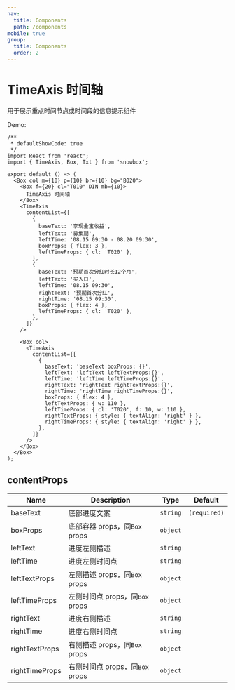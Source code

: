 ```yaml
---
nav:
  title: Components
  path: /components
mobile: true
group:
  title: Components
  order: 2
---
```


# TimeAxis 时间轴

用于展示重点时间节点或时间段的信息提示组件

Demo:

```tsx
/**
 * defaultShowCode: true
 */
import React from 'react';
import { TimeAxis, Box, Txt } from 'snowbox';

export default () => (
  <Box col m={10} p={10} br={10} bg="B020">
    <Box f={20} cl="T010" DIN mb={10}>
      TimeAxis 时间轴
    </Box>
    <TimeAxis
      contentList={[
        {
          baseText: '享现金宝收益',
          leftText: '募集期',
          leftTime: '08.15 09:30 - 08.20 09:30',
          boxProps: { flex: 3 },
          leftTimeProps: { cl: 'T020' },
        },
        {
          baseText: '预期首次分红时长12个月',
          leftText: '买入日',
          leftTime: '08.15 09:30',
          rightText: '预期首次分红',
          rightTime: '08.15 09:30',
          boxProps: { flex: 4 },
          leftTimeProps: { cl: 'T020' },
        },
      ]}
    />

    <Box col>
      <TimeAxis
        contentList={[
          {
            baseText: 'baseText boxProps: {}',
            leftText: 'leftText leftTextProps:{}',
            leftTime: 'leftTime leftTimeProps:{}',
            rightText: 'rightText rightTextProps:{}',
            rightTime: 'rightTime rightTimeProps:{}',
            boxProps: { flex: 4 },
            leftTextProps: { w: 110 },
            leftTimeProps: { cl: 'T020', f: 10, w: 110 },
            rightTextProps: { style: { textAlign: 'right' } },
            rightTimeProps: { style: { textAlign: 'right' } },
          },
        ]}
      />
    </Box>
  </Box>
);
```

<API></API>

## contentProps

| Name           | Description                     | Type     | Default      |
| -------------- | ------------------------------- | -------- | ------------ |
| baseText       | 底部进度文案                    | `string` | `(required)` |
| boxProps       | 底部容器 props，同`Box` props   | `object` |              |
| leftText       | 进度左侧描述                    | `string` |              |
| leftTime       | 进度左侧时间点                  | `string` |              |
| leftTextProps  | 左侧描述 props，同`Box` props   | `object` |              |
| leftTimeProps  | 左侧时间点 props，同`Box` props | `object` |              |
| rightText      | 进度右侧描述                    | `string` |              |
| rightTime      | 进度右侧时间点                  | `string` |              |
| rightTextProps | 右侧描述 props，同`Box` props   | `object` |              |
| rightTimeProps | 右侧时间点 props，同`Box` props | `object` |              |
